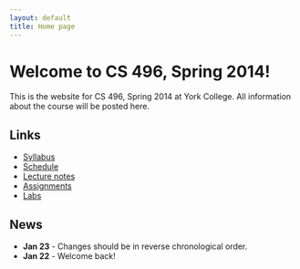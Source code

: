 ```yaml
---
layout: default
title: Home page
---
```


# Welcome to CS 496, Spring 2014!

This is the website for CS 496, Spring 2014 at York College.
All information about the course will be posted here.

## Links

* [Syllabus](syllabus.html)
* [Schedule](schedule.html)
* [Lecture notes](lectures/index.html)
* [Assignments](assign/index.html)
* [Labs](labs/index.html)

## News

* **Jan 23** - Changes should be in reverse chronological order.
* **Jan 22** - Welcome back!
